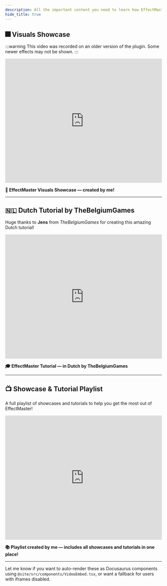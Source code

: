 ```yaml
---
description: All the important content you need to learn how EffectMaster works.
hide_title: true
---
```



<DocHeading
icon="mdi:youtube"
title="Video's & Tutorials"
description="All the important content you need to learn how EffectMaster works.">
</DocHeading>

## 🎆 Visuals Showcase

:::warning
This video was recorded on an older version of the plugin. Some newer effects may not be shown.
:::

<iframe width="100%" height="400" src="https://www.youtube.com/embed/S8sqNQKWcic?si=p0i2zSRrYbGkBKHC" title="EffectMaster Visuals Showcase" frameborder="0" allow="accelerometer; autoplay; clipboard-write; encrypted-media; gyroscope; picture-in-picture; web-share" referrerpolicy="strict-origin-when-cross-origin" allowfullscreen> </iframe>

**🎥 EffectMaster Visuals Showcase — created by me!**

---

## 🇳🇱 Dutch Tutorial by TheBelgiumGames

Huge thanks to **Jens** from *TheBelgiumGames* for creating this amazing Dutch tutorial!

<iframe width="100%" height="400" src="https://www.youtube.com/embed/JxIOOsx5-g8?si=CoBYoN7gzgVFlSyi" title="EffectMaster Dutch Tutorial" frameborder="0" allow="accelerometer; autoplay; clipboard-write; encrypted-media; gyroscope; picture-in-picture; web-share" referrerpolicy="strict-origin-when-cross-origin" allowfullscreen> </iframe>

**🎓 EffectMaster Tutorial — in Dutch by TheBelgiumGames**

---

## 📺 Showcase & Tutorial Playlist

A full playlist of showcases and tutorials to help you get the most out of EffectMaster!

<iframe width="100%" height="400" src="https://www.youtube.com/embed/videoseries?si=mVRc5J19qX5UFmqZ&amp;list=PLy0g7GcEoUL_EUQ4VHGuAj9jUO_xfzNaL" title="EffectMaster Showcase & Tutorial Playlist" frameborder="0" allow="accelerometer; autoplay; clipboard-write; encrypted-media; gyroscope; picture-in-picture; web-share" referrerpolicy="strict-origin-when-cross-origin" allowfullscreen> </iframe>

**📚 Playlist created by me — includes all showcases and tutorials in one place!**

---

Let me know if you want to auto-render these as Docusaurus components using `@site/src/components/VideoEmbed.tsx`, or
want a fallback for users with iframes disabled.
